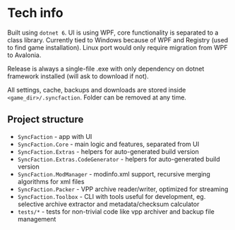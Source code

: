 # Tech info

Built using `dotnet 6`. UI is using WPF, core functionality is separated to a class library. Currently tied to Windows because of WPF and Registry (used to find game installation). Linux port would only require migration from WPF to Avalonia.

Release is always a single-file .exe with only dependency on dotnet framework installed (will ask to download if not).

All settings, cache, backups and downloads are stored inside `<game_dir>/.syncfaction`. Folder can be removed at any time.

## Project structure

* `SyncFaction` - app with UI
* `SyncFaction.Core` - main logic and features, separated from UI
* `SyncFaction.Extras` - helpers for auto-generated build version
* `SyncFaction.Extras.CodeGenerator` - helpers for auto-generated build version
* `SyncFaction.ModManager` - modinfo.xml support, recursive merging algorithms for xml files
* `SyncFaction.Packer` - VPP archive reader/writer, optimized for streaming
* `SyncFaction.Toolbox` - CLI with tools useful for development, eg. selective archive extractor and metadata/checksum calculator
* `tests/*` - tests for non-trivial code like vpp archiver and backup file management
